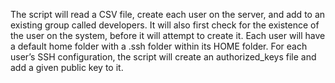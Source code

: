 The script will read a CSV file, create each user on the server, and add to an existing group called developers. It will also first check for the existence of the user on the system, before it will attempt to create it. Each user will have a default home folder with a .ssh folder within its HOME folder. For each user’s SSH configuration, the script will create an authorized_keys file and add a given public key to it.

